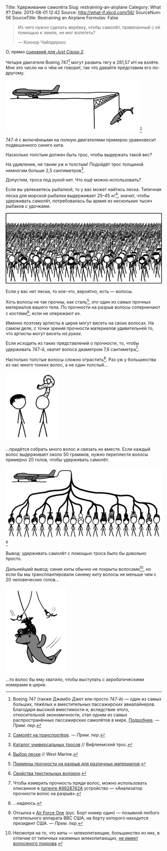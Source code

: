 Title: Удерживание самолёта
Slug: restraining-an-airplane
Category: What If?
Date: 2013-08-01 12:42
Source: http://what-if.xkcd.com/56/
SourceNum: 56
SourceTitle: Restraining an Airplane
Formulas: False

> Из чего нужно сделать верёвку, чтобы самолёт, привязанный с её помощью к земле, не мог взлететь?
>
> — Коннор Чайлдерхос

О, прямо [сценарий для _Just Cause 2_](http://www.youtube.com/results?search_query=just+cause+2+plane+grapple).

Четыре двигателя Boeing 747[^1] могут развить тягу в 281,57 кН на взлёте. Мне это число ни о чём не говорит, так что давайте представим его по-другому.

![](/uploads/056-restraining-an-airplane/747_whale.png "Теперь поставим эту конструкцию на беговую дорожку…")[^2]

747-й с включёнными на полную двигателями примерно уравновесит подвешенного синего кита.

Насколько толстым должен быть трос, чтобы выдержать такой вес?

На удивление, не таким уж и толстым! Подойдёт трос толщиной немногим больше 2,5 сантиметров[^3].

Допустим, троса под рукой нет. Что ещё можно использовать?

Если вы увлекаетесь рыбалкой, то у вас может найтись леска. Типичная леска для морской рыбалки выдерживает 25–45 кг[^4], значит, чтобы удерживать самолёт, потребовалась бы армия из нескольких тысяч рыбаков с удочками.

![](/uploads/056-restraining-an-airplane/747_fishing.png "Да ладно? Что ж, *я* однажды почти поймал одного, он был ещё больше и был сделан из дерева! Клянусь, всё так и было!")

Если у вас нет лески, то кое-что, вероятно, есть — волосы.

Хоть волосы не так прочны, как сталь[^5], это один из самых прочных материалов вашего тела. По прочности на разрыв волосы соперничают с костями[^6], если не опережают их.

Именно поэтому артисты в цирке могут висеть на своих волосах. На самом деле, с точки зрения прочности материалов удивительней то, что артисты могут висеть _на руках_.

Если исходить из таких представлений о прочности, то, чтобы удерживать 747-й, хватит волоса диаметром 7,6 сантиметра[^7].

Настолько толстые волосы сложно отрастить[^8]. Раз уж у большинства из нас много тонких волос, а не один толстый…

![](/uploads/056-restraining-an-airplane/747_single.png "Почему никто не хочет зависать со мной?")

…придётся собрать много волос и связать их вместе. Если каждый волос выдерживает около 50 граммов, нужно переплести волосы примерно 20 голов, чтобы удерживать самолёт.

![](/uploads/056-restraining-an-airplane/747_hair.png "Волос номер один.")[^9]

Вывод: удерживать самолёт с помощью троса было бы довольно просто.

Дальнейший вывод: синие киты обычно не покрыты волосами[^10], но если бы мы трансплантировали синему киту волосы не меньше чем с 20 человеческих голов…

![](/uploads/056-restraining-an-airplane/747_whale_hang.png "Надеюсь, я ответил на вопрос.")

…то волос бы ему хватило, чтобы выступать с акробатическими номерами в цирке.

[^1]: Boeing 747 (также Джамбо Джет или просто 747-й) — один из самых больших, тяжёлых и вместительных пассажирских авиалайнеров. Благодаря высокой вместимости и, вследствие этого, относительной экономичности, стал одним из самых распространённых пассажирских самолётов в мире. [Подробнее](http://ru.wikipedia.org/wiki/Boeing_747). — *Прим. пер.*
[^2]: [Самолёт на транспортёре](http://lurkmore.to/Взлетит_или_не_взлетит#3F). — *Прим. пер.*
[^3]: [Каталог универсальных тросов](http://www.wwwrope.com/product_pdfs/GP_CAT.pdf) // Вифлеемский трос.
[^4]: [Выбор лески](http://www.westmarine.com/webapp/wcs/stores/servlet/WestAdvisorView?langId=-1&storeId=11151&page=Fishing-Line#.UfjNQNLWNiM) // West Marine.
[^5]: [Примеры прочности на разрыв для различных материалов](http://web2.clarkson.edu/class/me380/materials_tenstrength.pdf).
[^6]: [Свойства текстильных волокон](http://www.academia.edu/2179355/Properties_of_Textile_Fibers).
[^7]: Чтобы измерить прочность пряди волос, можно использовать описанное в [патенте #4628742A](http://www.google.com/patents/US4628742) устройство — «Анализатор прочности волос на разрыв».
[^8]: …надеюсь.
[^9]: Отсылка к [Air Force One](http://ru.wikipedia.org/wiki/Air_Force_One) (рус. Борт номер один) — позывной любого летательного аппарата ВВС США, на борту которого находится президент США. — _Прем. пер._
[^10]: Несмотря на то, что киты — млекопитающие, большинство из них, в отличие от типичных наземных млекопитающих, [не имеет волосяного покрова](http://bioweb.uwlax.edu/bio203/s2012/olson_rile/adaptation.htm).
